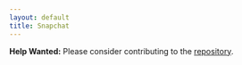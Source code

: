 ```yaml
---
layout: default
title: Snapchat
---
```


**Help Wanted:** Please consider contributing to the [repository](https://github.com/osolmaz/sane-defaults).
